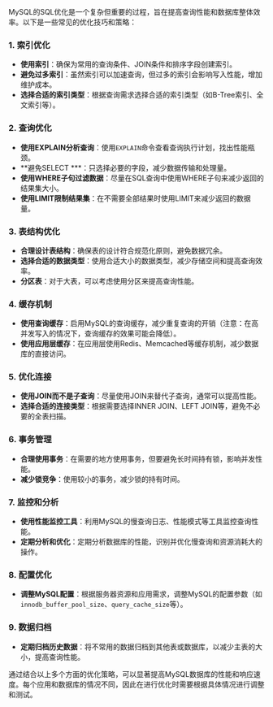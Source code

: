 MySQL的SQL优化是一个复杂但重要的过程，旨在提高查询性能和数据库整体效率。以下是一些常见的优化技巧和策略：

### 1. **索引优化**

- **使用索引**：确保为常用的查询条件、JOIN条件和排序字段创建索引。
- **避免过多索引**：虽然索引可以加速查询，但过多的索引会影响写入性能，增加维护成本。
- **选择合适的索引类型**：根据查询需求选择合适的索引类型（如B-Tree索引、全文索引等）。

### 2. **查询优化**

- **使用EXPLAIN分析查询**：使用`EXPLAIN`命令查看查询执行计划，找出性能瓶颈。
- **避免SELECT ***：只选择必要的字段，减少数据传输和处理量。
- **使用WHERE子句过滤数据**：尽量在SQL查询中使用WHERE子句来减少返回的结果集大小。
- **使用LIMIT限制结果集**：在不需要全部结果时使用LIMIT来减少返回的数据量。

### 3. **表结构优化**

- **合理设计表结构**：确保表的设计符合规范化原则，避免数据冗余。
- **选择合适的数据类型**：使用合适大小的数据类型，减少存储空间和提高查询效率。
- **分区表**：对于大表，可以考虑使用分区来提高查询性能。

### 4. **缓存机制**

- **使用查询缓存**：启用MySQL的查询缓存，减少重复查询的开销（注意：在高并发写入的情况下，查询缓存的效果可能会降低）。
- **使用应用层缓存**：在应用层使用Redis、Memcached等缓存机制，减少数据库的直接访问。

### 5. **优化连接**

- **使用JOIN而不是子查询**：尽量使用JOIN来替代子查询，通常可以提高性能。
- **选择合适的连接类型**：根据需要选择INNER JOIN、LEFT JOIN等，避免不必要的全表扫描。

### 6. **事务管理**

- **合理使用事务**：在需要的地方使用事务，但要避免长时间持有锁，影响并发性能。
- **减少锁竞争**：使用较小的事务，减少锁的持有时间。

### 7. **监控和分析**

- **使用性能监控工具**：利用MySQL的慢查询日志、性能模式等工具监控查询性能。
- **定期分析和优化**：定期分析数据库的性能，识别并优化慢查询和资源消耗大的操作。

### 8. **配置优化**

- **调整MySQL配置**：根据服务器资源和应用需求，调整MySQL的配置参数（如`innodb_buffer_pool_size`、`query_cache_size`等）。

### 9. **数据归档**

- **定期归档历史数据**：将不常用的数据归档到其他表或数据库，以减少主表的大小，提高查询性能。

通过结合以上多个方面的优化策略，可以显著提高MySQL数据库的性能和响应速度。每个应用和数据库的情况不同，因此在进行优化时需要根据具体情况进行调整和测试。
